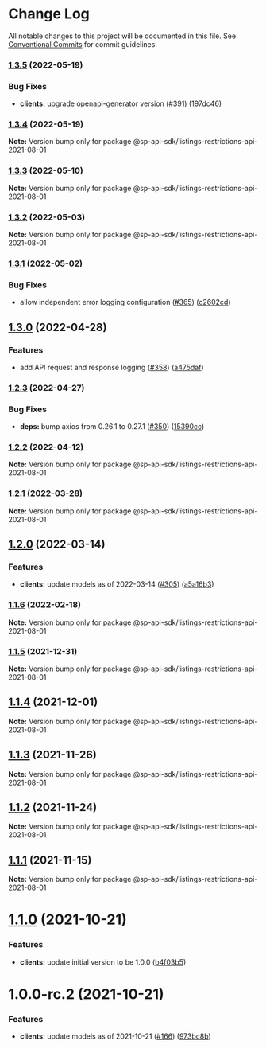 # Change Log

All notable changes to this project will be documented in this file.
See [Conventional Commits](https://conventionalcommits.org) for commit guidelines.

### [1.3.5](https://github.com/bizon/selling-partner-api-sdk/compare/@sp-api-sdk/listings-restrictions-api-2021-08-01@1.3.4...@sp-api-sdk/listings-restrictions-api-2021-08-01@1.3.5) (2022-05-19)

### Bug Fixes

* **clients:** upgrade openapi-generator version ([#391](https://github.com/bizon/selling-partner-api-sdk/issues/391)) ([197dc46](https://github.com/bizon/selling-partner-api-sdk/commit/197dc466e267d953907e9488a038c6424d78bb23))

### [1.3.4](https://github.com/bizon/selling-partner-api-sdk/compare/@sp-api-sdk/listings-restrictions-api-2021-08-01@1.3.3...@sp-api-sdk/listings-restrictions-api-2021-08-01@1.3.4) (2022-05-19)

**Note:** Version bump only for package @sp-api-sdk/listings-restrictions-api-2021-08-01

### [1.3.3](https://github.com/bizon/selling-partner-api-sdk/compare/@sp-api-sdk/listings-restrictions-api-2021-08-01@1.3.2...@sp-api-sdk/listings-restrictions-api-2021-08-01@1.3.3) (2022-05-10)

**Note:** Version bump only for package @sp-api-sdk/listings-restrictions-api-2021-08-01

### [1.3.2](https://github.com/bizon/selling-partner-api-sdk/compare/@sp-api-sdk/listings-restrictions-api-2021-08-01@1.3.1...@sp-api-sdk/listings-restrictions-api-2021-08-01@1.3.2) (2022-05-03)

**Note:** Version bump only for package @sp-api-sdk/listings-restrictions-api-2021-08-01

### [1.3.1](https://github.com/bizon/selling-partner-api-sdk/compare/@sp-api-sdk/listings-restrictions-api-2021-08-01@1.3.0...@sp-api-sdk/listings-restrictions-api-2021-08-01@1.3.1) (2022-05-02)

### Bug Fixes

* allow independent error logging configuration ([#365](https://github.com/bizon/selling-partner-api-sdk/issues/365)) ([c2602cd](https://github.com/bizon/selling-partner-api-sdk/commit/c2602cda750a2634de5e1a188bb8e12cfb4feb15))

## [1.3.0](https://github.com/bizon/selling-partner-api-sdk/compare/@sp-api-sdk/listings-restrictions-api-2021-08-01@1.2.3...@sp-api-sdk/listings-restrictions-api-2021-08-01@1.3.0) (2022-04-28)

### Features

* add API request and response logging ([#358](https://github.com/bizon/selling-partner-api-sdk/issues/358)) ([a475daf](https://github.com/bizon/selling-partner-api-sdk/commit/a475daf869450ce0e5cb03b8ea31e7b5ebca9132))

### [1.2.3](https://github.com/bizon/selling-partner-api-sdk/compare/@sp-api-sdk/listings-restrictions-api-2021-08-01@1.2.2...@sp-api-sdk/listings-restrictions-api-2021-08-01@1.2.3) (2022-04-27)

### Bug Fixes

* **deps:** bump axios from 0.26.1 to 0.27.1 ([#350](https://github.com/bizon/selling-partner-api-sdk/issues/350)) ([15390cc](https://github.com/bizon/selling-partner-api-sdk/commit/15390cc1dbbcd4d82c830b429539ee2c5b30784b))

### [1.2.2](https://github.com/bizon/selling-partner-api-sdk/compare/@sp-api-sdk/listings-restrictions-api-2021-08-01@1.2.1...@sp-api-sdk/listings-restrictions-api-2021-08-01@1.2.2) (2022-04-12)

**Note:** Version bump only for package @sp-api-sdk/listings-restrictions-api-2021-08-01

### [1.2.1](https://github.com/bizon/selling-partner-api-sdk/compare/@sp-api-sdk/listings-restrictions-api-2021-08-01@1.2.0...@sp-api-sdk/listings-restrictions-api-2021-08-01@1.2.1) (2022-03-28)

**Note:** Version bump only for package @sp-api-sdk/listings-restrictions-api-2021-08-01

## [1.2.0](https://github.com/bizon/selling-partner-api-sdk/compare/@sp-api-sdk/listings-restrictions-api-2021-08-01@1.1.6...@sp-api-sdk/listings-restrictions-api-2021-08-01@1.2.0) (2022-03-14)

### Features

* **clients:** update models as of 2022-03-14 ([#305](https://github.com/bizon/selling-partner-api-sdk/issues/305)) ([a5a16b3](https://github.com/bizon/selling-partner-api-sdk/commit/a5a16b3ce6ecb032eda88c7fd61f0c5168db585b))

### [1.1.6](https://github.com/bizon/selling-partner-api-sdk/compare/@sp-api-sdk/listings-restrictions-api-2021-08-01@1.1.5...@sp-api-sdk/listings-restrictions-api-2021-08-01@1.1.6) (2022-02-18)

**Note:** Version bump only for package @sp-api-sdk/listings-restrictions-api-2021-08-01

### [1.1.5](https://github.com/bizon/selling-partner-api-sdk/compare/@sp-api-sdk/listings-restrictions-api-2021-08-01@1.1.4...@sp-api-sdk/listings-restrictions-api-2021-08-01@1.1.5) (2021-12-31)

**Note:** Version bump only for package @sp-api-sdk/listings-restrictions-api-2021-08-01

## [1.1.4](https://github.com/bizon/selling-partner-api-sdk/compare/@sp-api-sdk/listings-restrictions-api-2021-08-01@1.1.3...@sp-api-sdk/listings-restrictions-api-2021-08-01@1.1.4) (2021-12-01)

**Note:** Version bump only for package @sp-api-sdk/listings-restrictions-api-2021-08-01

## [1.1.3](https://github.com/bizon/selling-partner-api-sdk/compare/@sp-api-sdk/listings-restrictions-api-2021-08-01@1.1.2...@sp-api-sdk/listings-restrictions-api-2021-08-01@1.1.3) (2021-11-26)

**Note:** Version bump only for package @sp-api-sdk/listings-restrictions-api-2021-08-01

## [1.1.2](https://github.com/bizon/selling-partner-api-sdk/compare/@sp-api-sdk/listings-restrictions-api-2021-08-01@1.1.1...@sp-api-sdk/listings-restrictions-api-2021-08-01@1.1.2) (2021-11-24)

**Note:** Version bump only for package @sp-api-sdk/listings-restrictions-api-2021-08-01

## [1.1.1](https://github.com/bizon/selling-partner-api-sdk/compare/@sp-api-sdk/listings-restrictions-api-2021-08-01@1.1.0...@sp-api-sdk/listings-restrictions-api-2021-08-01@1.1.1) (2021-11-15)

**Note:** Version bump only for package @sp-api-sdk/listings-restrictions-api-2021-08-01

# [1.1.0](https://github.com/bizon/selling-partner-api-sdk/compare/@sp-api-sdk/listings-restrictions-api-2021-08-01@1.0.0-rc.2...@sp-api-sdk/listings-restrictions-api-2021-08-01@1.1.0) (2021-10-21)

### Features

* **clients:** update initial version to be 1.0.0 ([b4f03b5](https://github.com/bizon/selling-partner-api-sdk/commit/b4f03b50595aea34fad279646bfee69ea39a5e34))

# 1.0.0-rc.2 (2021-10-21)

### Features

* **clients:** update models as of 2021-10-21 ([#166](https://github.com/bizon/selling-partner-api-sdk/issues/166)) ([973bc8b](https://github.com/bizon/selling-partner-api-sdk/commit/973bc8b18eed2e14059f58402430cb1c9ad14fd9))
